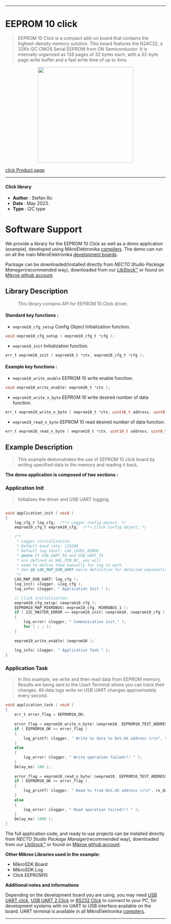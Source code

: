 
---
# EEPROM 10 click

> EEPROM 10 Click is a compact add-on board that contains the highest-density memory solution. This board features the N24C32, a 32Kb I2C CMOS Serial EEPROM from ON Semiconductor. It is internally organized as 128 pages of 32 bytes each, with a 32-byte page write buffer and a fast write time of up to 4ms. 

<p align="center">
  <img src="https://download.mikroe.com/images/click_for_ide/eeprom10_click.png" height=300px>
</p>

[click Product page](https://www.mikroe.com/eeprom-10-click)

---


#### Click library

- **Author**        : Stefan Ilic
- **Date**          : May 2023.
- **Type**          : I2C type


# Software Support

We provide a library for the EEPROM 10 Click
as well as a demo application (example), developed using MikroElektronika
[compilers](https://www.mikroe.com/necto-studio).
The demo can run on all the main MikroElektronika [development boards](https://www.mikroe.com/development-boards).

Package can be downloaded/installed directly from *NECTO Studio Package Manager*(recommended way), downloaded from our [LibStock&trade;](https://libstock.mikroe.com) or found on [Mikroe github account](https://github.com/MikroElektronika/mikrosdk_click_v2/tree/master/clicks).

## Library Description

> This library contains API for EEPROM 10 Click driver.

#### Standard key functions :

- `eeprom10_cfg_setup` Config Object Initialization function.
```c
void eeprom10_cfg_setup ( eeprom10_cfg_t *cfg );
```

- `eeprom10_init` Initialization function.
```c
err_t eeprom10_init ( eeprom10_t *ctx, eeprom10_cfg_t *cfg );
```

#### Example key functions :

- `eeprom10_write_enable` EEPROM 10 write enable function.
```c
void eeprom10_write_enable( eeprom10_t *ctx );
```

- `eeprom10_write_n_byte` EEPROM 10 write desired number of data function.
```c
err_t eeprom10_write_n_byte ( eeprom10_t *ctx, uint16_t address, uint8_t *data_in, uint8_t len );
```

- `eeprom10_read_n_byte` EEPROM 10 read desired number of data function.
```c
err_t eeprom10_read_n_byte ( eeprom10_t *ctx, uint16_t address, uint8_t *data_out, uint8_t len );
```

## Example Description

> This example demonstrates the use of EEPROM 10 click board by writing specified data to
  the memory and reading it back.

**The demo application is composed of two sections :**

### Application Init

> Initializes the driver and USB UART logging.

```c

void application_init ( void ) 
{
    log_cfg_t log_cfg;  /**< Logger config object. */
    eeprom10_cfg_t eeprom10_cfg;  /**< Click config object. */

    /** 
     * Logger initialization.
     * Default baud rate: 115200
     * Default log level: LOG_LEVEL_DEBUG
     * @note If USB_UART_RX and USB_UART_TX 
     * are defined as HAL_PIN_NC, you will 
     * need to define them manually for log to work. 
     * See @b LOG_MAP_USB_UART macro definition for detailed explanation.
     */
    LOG_MAP_USB_UART( log_cfg );
    log_init( &logger, &log_cfg );
    log_info( &logger, " Application Init " );

    // Click initialization.
    eeprom10_cfg_setup( &eeprom10_cfg );
    EEPROM10_MAP_MIKROBUS( eeprom10_cfg, MIKROBUS_1 );
    if ( I2C_MASTER_ERROR == eeprom10_init( &eeprom10, &eeprom10_cfg ) ) 
    {
        log_error( &logger, " Communication init." );
        for ( ; ; );
    }
    
    eeprom10_write_enable( &eeprom10 );
    
    log_info( &logger, " Application Task " );
}

```

### Application Task

> In this example, we write and then read data from EEPROM memory.
  Results are being sent to the Usart Terminal where you can track their changes.
  All data logs write on USB UART changes approximately every second.

```c
void application_task ( void ) 
{
    err_t error_flag = EEPROM10_OK;
    
    error_flag = eeprom10_write_n_byte( &eeprom10, EEPROM10_TEST_ADDRESS, tx_data, 14 );
    if ( EEPROM10_OK == error_flag )
    {
        log_printf( &logger, " Write %s data to 0x%.4X address \r\n", tx_data, ( uint16_t ) EEPROM10_TEST_ADDRESS );
    }
    else
    {
        log_error( &logger, " Write operation failed!!! " );
    }
    Delay_ms( 100 );
    
    error_flag = eeprom10_read_n_byte( &eeprom10, EEPROM10_TEST_ADDRESS, rx_data, 14 );
    if ( EEPROM10_OK == error_flag )
    {
        log_printf( &logger, " Read %s from 0x%.4X address \r\n", rx_data, ( uint16_t ) EEPROM10_TEST_ADDRESS );
    }
    else
    {
        log_error( &logger, " Read operation failed!!! " );
    }
    Delay_ms( 1000 );
}
```

The full application code, and ready to use projects can be installed directly from *NECTO Studio Package Manager*(recommended way), downloaded from our [LibStock&trade;](https://libstock.mikroe.com) or found on [Mikroe github account](https://github.com/MikroElektronika/mikrosdk_click_v2/tree/master/clicks).

**Other Mikroe Libraries used in the example:**

- MikroSDK.Board
- MikroSDK.Log
- Click.EEPROM10

**Additional notes and informations**

Depending on the development board you are using, you may need
[USB UART click](https://www.mikroe.com/usb-uart-click),
[USB UART 2 Click](https://www.mikroe.com/usb-uart-2-click) or
[RS232 Click](https://www.mikroe.com/rs232-click) to connect to your PC, for
development systems with no UART to USB interface available on the board. UART
terminal is available in all MikroElektronika
[compilers](https://shop.mikroe.com/compilers).

---
